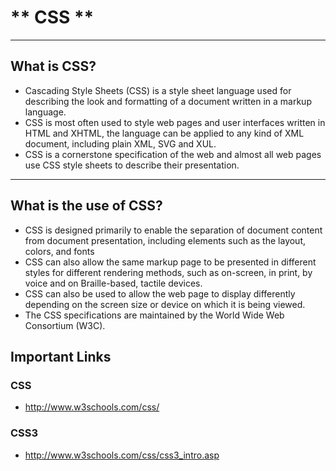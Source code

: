 
# ** CSS **

----

## What is CSS? 

-  Cascading Style Sheets (CSS) is a style sheet language used for describing the look and formatting of a document written in a markup language. 
-  CSS is most often used to style web pages and user interfaces written in HTML and XHTML, the language can be applied to any kind of XML document, including plain XML, SVG and XUL. 
-  CSS is a cornerstone specification of the web and almost all web pages use CSS style sheets to describe their presentation.
----

## What is the use of CSS?

-  CSS is designed primarily to enable the separation of document content from document presentation, including elements such as the layout, colors, and fonts
-  CSS can also allow the same markup page to be presented in different styles for different rendering methods, such as on-screen, in print, by voice and on Braille-based, tactile devices.
-  CSS can also be used to allow the web page to display differently depending on the screen size or device on which it is being viewed.
-  The CSS specifications are maintained by the World Wide Web Consortium (W3C).

## Important Links

### CSS 
-  http://www.w3schools.com/css/

### CSS3
-  http://www.w3schools.com/css/css3_intro.asp
